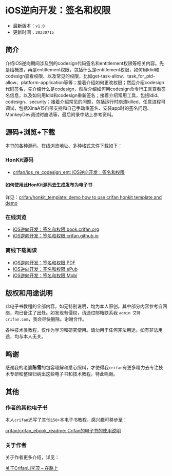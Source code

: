 # iOS逆向开发：签名和权限

* 最新版本：`v1.0`
* 更新时间：`20230715`

## 简介

介绍iOS逆向期间涉及到的codesign代码签名和entitlement权限等相关内容。先是给概览，再是entitlement权限，包括什么是entitlement权限，如何用ldid和codesign查看权限、以及常见的权限，比如get-task-allow、task_for_pid-allow、platform-application等等；接着介绍如何更改权限；然后介绍codesign代码签名，先介绍什么是codesign，然后介绍如何用codesign命令行工具查看签名信息，以及如何用ldid和codesign重新签名；接着介绍常用工具，包括ldid、codesign、security；接着介绍常见的问题，包括运行时崩溃killed、任意进程可调试，包括XinaA15自带支持和自己手动重签名、安装app时的签名问题、MonkeyDev调试时崩溃等，最后附录中贴上参考资料。

## 源码+浏览+下载

本书的各种源码、在线浏览地址、多种格式文件下载如下：

### HonKit源码

* [crifan/ios_re_codesign_ent: iOS逆向开发：签名和权限](https://github.com/crifan/ios_re_codesign_ent)

#### 如何使用此HonKit源码去生成发布为电子书

详见：[crifan/honkit_template: demo how to use crifan honkit template and demo](https://github.com/crifan/honkit_template)

### 在线浏览

* [iOS逆向开发：签名和权限 book.crifan.org](https://book.crifan.org/books/ios_re_codesign_ent/website/)
* [iOS逆向开发：签名和权限 crifan.github.io](https://crifan.github.io/ios_re_codesign_ent/website/)

### 离线下载阅读

* [iOS逆向开发：签名和权限 PDF](https://book.crifan.org/books/ios_re_codesign_ent/pdf/ios_re_codesign_ent.pdf)
* [iOS逆向开发：签名和权限 ePub](https://book.crifan.org/books/ios_re_codesign_ent/epub/ios_re_codesign_ent.epub)
* [iOS逆向开发：签名和权限 Mobi](https://book.crifan.org/books/ios_re_codesign_ent/mobi/ios_re_codesign_ent.mobi)

## 版权和用途说明

此电子书教程的全部内容，如无特别说明，均为本人原创。其中部分内容参考自网络，均已备注了出处。如发现有侵权，请通过邮箱联系我 `admin 艾特 crifan.com`，我会尽快删除。谢谢合作。

各种技术类教程，仅作为学习和研究使用。请勿用于任何非法用途。如有非法用途，均与本人无关。

## 鸣谢

感谢我的老婆**陈雪**的包容理解和悉心照料，才使得我`crifan`有更多精力去专注技术专研和整理归纳出这些电子书和技术教程，特此鸣谢。

## 其他

### 作者的其他电子书

本人`crifan`还写了其他`150+`本电子书教程，感兴趣可移步至：

[crifan/crifan_ebook_readme: Crifan的电子书的使用说明](https://github.com/crifan/crifan_ebook_readme)

### 关于作者

关于作者更多介绍，详见：

[关于CrifanLi李茂 – 在路上](https://www.crifan.org/about/)
